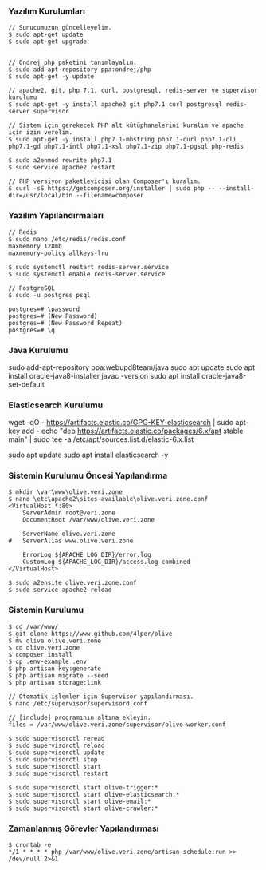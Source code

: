 ### Yazılım Kurulumları

~~~~
// Sunucumuzun güncelleyelim.
$ sudo apt-get update
$ sudo apt-get upgrade


// Ondrej php paketini tanımlayalım.
$ sudo add-apt-repository ppa:ondrej/php
$ sudo apt-get -y update

// apache2, git, php 7.1, curl, postgresql, redis-server ve supervisor kurulumu
$ sudo apt-get -y install apache2 git php7.1 curl postgresql redis-server supervisor

// Sistem için gerekecek PHP alt kütüphanelerini kuralım ve apache için izin verelim.
$ sudo apt-get -y install php7.1-mbstring php7.1-curl php7.1-cli php7.1-gd php7.1-intl php7.1-xsl php7.1-zip php7.1-pgsql php-redis

$ sudo a2enmod rewrite php7.1
$ sudo service apache2 restart

// PHP versiyon paketleyicisi olan Composer'ı kuralım.
$ curl -sS https://getcomposer.org/installer | sudo php -- --install-dir=/usr/local/bin --filename=composer
~~~~

### Yazılım Yapılandırmaları

~~~~
// Redis
$ sudo nano /etc/redis/redis.conf
maxmemory 128mb
maxmemory-policy allkeys-lru

$ sudo systemctl restart redis-server.service
$ sudo systemctl enable redis-server.service

// PostgreSQL
$ sudo -u postgres psql

postgres=# \password
postgres=# (New Password)
postgres=# (New Password Repeat)
postgres=# \q
~~~~

### Java Kurulumu
sudo add-apt-repository ppa:webupd8team/java
sudo apt update
sudo apt install oracle-java8-installer
javac -version
sudo apt install oracle-java8-set-default

### Elasticsearch Kurulumu
wget -qO - https://artifacts.elastic.co/GPG-KEY-elasticsearch | sudo apt-key add -
echo "deb https://artifacts.elastic.co/packages/6.x/apt stable main" | sudo tee -a /etc/apt/sources.list.d/elastic-6.x.list

sudo apt update
sudo apt install elasticsearch -y

### Sistemin Kurulumu Öncesi Yapılandırma

~~~~
$ mkdir \var\www\olive.veri.zone
$ nano \etc\apache2\sites-available\olive.veri.zone.conf
<VirtualHost *:80>
    ServerAdmin root@veri.zone
    DocumentRoot /var/www/olive.veri.zone

    ServerName olive.veri.zone
#   ServerAlias www.olive.veri.zone

    ErrorLog ${APACHE_LOG_DIR}/error.log
    CustomLog ${APACHE_LOG_DIR}/access.log combined
</VirtualHost>

$ sudo a2ensite olive.veri.zone.conf
$ sudo service apache2 reload
~~~~

### Sistemin Kurulumu

~~~~
$ cd /var/www/
$ git clone https://www.github.com/4lper/olive
$ mv olive olive.veri.zone
$ cd olive.veri.zone
$ composer install
$ cp .env-example .env
$ php artisan key:generate
$ php artisan migrate --seed
$ php artisan storage:link

// Otomatik işlemler için Supervisor yapılandırması.
$ nano /etc/supervisor/supervisord.conf

// [include] programının altına ekleyin.
files = /var/www/olive.veri.zone/supervisor/olive-worker.conf

$ sudo supervisorctl reread
$ sudo supervisorctl reload
$ sudo supervisorctl update
$ sudo supervisorctl stop
$ sudo supervisorctl start
$ sudo supervisorctl restart

$ sudo supervisorctl start olive-trigger:*
$ sudo supervisorctl start olive-elasticsearch:*
$ sudo supervisorctl start olive-email:*
$ sudo supervisorctl start olive-crawler:*
~~~~

### Zamanlanmış Görevler Yapılandırması

~~~~
$ crontab -e
*/1 * * * * php /var/www/olive.veri.zone/artisan schedule:run >> /dev/null 2>&1
~~~~
